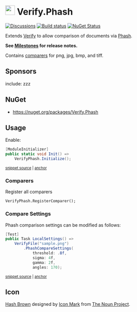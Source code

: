# <img src="/src/icon.png" height="30px"> Verify.Phash

[![Discussions](https://img.shields.io/badge/Verify-Discussions-yellow?svg=true&label=)](https://github.com/orgs/VerifyTests/discussions)
[![Build status](https://ci.appveyor.com/api/projects/status/18lflc71pchw565r?svg=true)](https://ci.appveyor.com/project/SimonCropp/Verify-Phash)
[![NuGet Status](https://img.shields.io/nuget/v/Verify.Phash.svg)](https://www.nuget.org/packages/Verify.Phash/)

Extends [Verify](https://github.com/VerifyTests/Verify) to allow comparison of documents via [Phash](https://github.com/pgrho/phash).

**See [Milestones](../../milestones?state=closed) for release notes.**

Contains [comparers](https://github.com/VerifyTests/Verify/blob/master/docs/comparer.md) for png, jpg, bmp, and tiff.


## Sponsors

include: zzz


## NuGet

 * https://nuget.org/packages/Verify.Phash


## Usage

Enable:

<!-- snippet: enable -->
<a id='snippet-enable'></a>
```cs
[ModuleInitializer]
public static void Init() =>
    VerifyPhash.Initialize();
```
<sup><a href='/src/Tests/ModuleInit.cs#L5-L11' title='Snippet source file'>snippet source</a> | <a href='#snippet-enable' title='Start of snippet'>anchor</a></sup>
<!-- endSnippet -->


### Comparers

Register all comparers

```
VerifyPhash.RegisterComparer();
```

### Compare Settings

Phash comparison settings can be modified as follows:

<!-- snippet: Settings -->
<a id='snippet-Settings'></a>
```cs
[Test]
public Task LocalSettings() =>
    VerifyFile("sample.png")
        .PhashCompareSettings(
            threshold: .8f,
            sigma: 4f,
            gamma: 2f,
            angles: 170);
```
<sup><a href='/src/Tests/Samples.cs#L27-L38' title='Snippet source file'>snippet source</a> | <a href='#snippet-Settings' title='Start of snippet'>anchor</a></sup>
<!-- endSnippet -->


## Icon

[Hash Brown](https://thenounproject.com/term/hash/1129857/) designed by [Icon Mark](https://thenounproject.com/iconmark) from [The Noun Project](https://thenounproject.com/).

